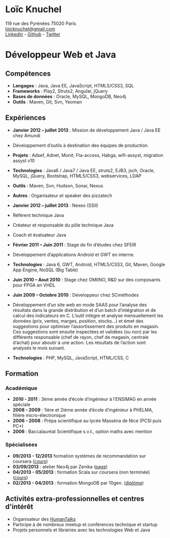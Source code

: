 # Loïc Knuchel
119 rue des Pyrénées 75020 Paris  
[loicknuchel@gmail.com](mailto:loicknuchel@gmail.com)  
[LinkedIn](http://www.linkedin.com/in/loicknuchel) - [Github](https://github.com/loicknuchel) - [Twitter](https://twitter.com/loicknuchel)

# Développeur Web et Java

## Compétences

- **Langages** : Java, Java EE, JavaScript, HTML5/CSS3, SQL
- **Frameworks** : Play2, Struts2, Angular, jQuery
- **Bases de données** : Oracle, MySQL, MongoDB, Neo4j
- **Outils** : Maven, Git, Svn, Yeoman

## Expériences

- **Janvier 2012 – juillet 2013** : Mission de développement Java / Java EE chez Amundi
 - Développement d’outils à destination des équipes de production.
 - **Projets** : Adsef, Adnet, Monit, Fta-access, Habga, wifi-assyst, migration assyst v10
 - **Technologies** : Java6 / Java7 / Java EE, struts2, EJB3, jsch, Oracle, MySQL, jQuery, Bootstrap, HTML5/CSS3, webservices, LDAP
 - **Outils** : Maven, Svn, Hudson, Sonar, Nexus
 - **Autres** : Organisateur et speaker des pizzatech

- **Janvier 2012 – juillet 2013** : Nexeo (SSII)
 - Référent technique Java
 - Créateur et responsable du pôle technique Java
 - Coach et évaluateur Java

- **Février 2011 – Juin 2011** : Stage de fin d’études chez SFEIR
 - Développement d’applications Android et GWT en interne.
 - **Technologies** : Java 6, GWT, Android, HTML5/CSS3, Git, Maven, Google App Engine, NoSQL (Big Table)

- **Juin 2010 – Aout 2010** : Stage chez OMIINO, R&D sur des composants pour FPGA en VHDL

- **Juin 2009 – Octobre 2010** : Développeur chez SCméthodes
 - Développement d’un site web en mode SAAS pour l’analyse des résultats dans la grande distribution et d’un batch d’intégration et de calcul des indicateurs en C. L’outil intègre et analyse mensuellement les données (prix, ventes, marges, position, stocks…) et émet des suggestions pour optimiser l’assortissement des produits en magasin. Ces suggestions sont ensuite inspectées et validées (ou non) par les différents responsable (chef de rayon, chef de magasin, centrale d’achat) pour aboutir à une action. Les résultats de l’action sont analysés le mois suivant.
 - **Technologies** : PHP, MySQL, JavaScript, HTML/CSS, C



## Formation
### Académique
- **2010 - 2011** : 3ème année d’école d’ingénieur à l’ENSIMAG en année spéciale
- **2008 - 2009** : 1ière et 2ième année d’école d’ingénieur à PHELMA, filière micro-électronique
- **2006 - 2008** : Prépa scientifique au lycée Masséna de Nice (PCSI puis PC*)
- **2006** : Baccalauréat Scientifique s.v.t., option maths avec mention

### Spécialisées
- **09/2013 - 12/2013** formation systèmes de recommandation sur coursera ([cours](https://www.coursera.org/course/recsys))
- **03/09/2013** : atelier Neo4j par Zenika ([page](http://info.neotechnology.com/0903-paris-register.html))
- **04/2013 - 05/2013** : formation Scala sur coursera (non terminée) ([cours](https://class.coursera.org/progfun-002))
- **02/2013 - 04/2013** : formation MongoDB par 10gen. ([diplôme](https://s3.amazonaws.com/edu-cert.10gen.com/downloads/2b0645c934c44e848ade44490ae1c6bc/Certificate.pdf))



## Activités extra-professionnelles et centres d'intérêt
- Organisateur des [HumanTalks](http://humantalks.com/)
- Participe à de nombreux meetup et conférences technique et startup
- Projets personnels et librairies avec les technologies Web et Java
